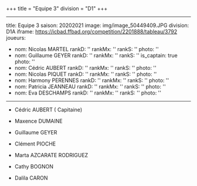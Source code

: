 +++
title = "Equipe 3"
division = "D1"
+++

---
title: Equipe 3
saison: 20202021
image: img/image_50449409.JPG
division: D1A
iframe: https://icbad.ffbad.org/competition/2201888/tableau/3792
joueurs:
- nom: Nicolas MARTEL
  rankD: ''
  rankMx: ''
  rankS: ''
  photo: ''
- nom: Guillaume GEYER
  rankD: ''
  rankMx: ''
  rankS: ''
  is_captain: true
  photo: ''
- nom: Cédric AUBERT
  rankD: ''
  rankMx: ''
  rankS: ''
  photo: ''
- nom: Nicolas PIQUET
  rankD: ''
  rankMx: ''
  rankS: ''
  photo: ''
- nom: Harmony PERENNES
  rankD: ''
  rankMx: ''
  rankS: ''
  photo: ''
- nom: Patricia JEANNEAU
  rankD: ''
  rankMx: ''
  rankS: ''
  photo: ''
- nom: Eva DESCHAMPS
  rankD: ''
  rankMx: ''
  rankS: ''
  photo: ''

---
* Cédric AUBERT ( Capitaine)


* Maxence DUMAINE


* Guillaume GEYER


* Clément PIOCHE


* Marta AZCARATE RODRIGUEZ


* Cathy BOGNON


* Dalila CARON

